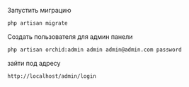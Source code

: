 Запустить миграцию
```sh
php artisan migrate
```
Создать пользователя для админ панели
```sh
php artisan orchid:admin admin admin@admin.com password
```
зайти под адресу

```sh
http://localhost/admin/login
```